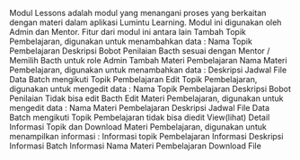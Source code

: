 Modul Lessons adalah modul yang menangani proses yang berkaitan dengan materi dalam aplikasi Lumintu Learning. Modul ini digunakan oleh Admin dan Mentor. Fitur dari modul ini antara lain
Tambah Topik Pembelajaran, digunakan untuk menambahkan data :
Nama Topik Pembelajaran
Deskripsi
Bobot Penilaian
Bacth sesuai dengan Mentor / Memilih Bacth untuk role Admin
Tambah Materi Pembelajaran
Nama Materi Pembelajaran, digunakan untuk menambahkan data :
Deskripsi
Jadwal 
File
Data Batch mengikuti Topik Pembelajaran
Edit Topik Pembelajaran, digunakan untuk mengedit data :
Nama Topik Pembelajaran
Deskripsi
Bobot Penilaian
Tidak bisa edit Bacth
Edit Materi Pembelajaran, digunakan untuk mengedit data :
Nama Materi Pembelajaran
Deskripsi
Jadwal 
File
Data Batch mengikuti Topik Pembelajaran tidak bisa diedit
View(lihat) Detail Informasi Topik dan Download Materi Pembelajaran, digunakan untuk menampilkan informasi :
Informasi topik Pembelajaran
Informasi Deskripsi
Informasi Batch
Informasi Nama Materi Pembelajaran
Download File

